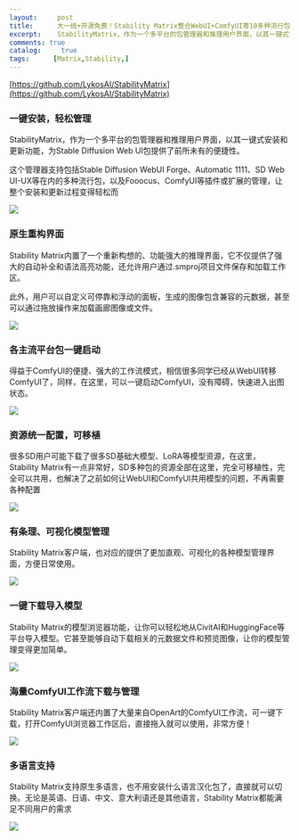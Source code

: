 ```yaml
---
layout:     post
title:      大一统+开源免费！Stability Matrix整合WebUI+ComfyUI等10多种流行包，傻瓜式操作
excerpt:    StabilityMatrix，作为一个多平台的包管理器和推理用户界面，以其一键式安装和更新功能，为Stable Diffusion Web UI包提供了前所未有的便捷性
comments: true
catalog: 	 true
tags:      [Matrix,Stability,]
---
```


[https://github.com/LykosAI/StabilityMatrix](https://github.com/LykosAI/StabilityMatrix)

### 一键安装，轻松管理

StabilityMatrix，作为一个多平台的包管理器和推理用户界面，以其一键式安装和更新功能，为Stable Diffusion Web UI包提供了前所未有的便捷性。

这个管理器支持包括Stable Diffusion WebUI Forge、Automatic 1111、SD Web UI-UX等在内的多种流行包，以及Fooocus、ComfyUI等插件或扩展的管理，让整个安装和更新过程变得轻松而

![](https://pic.imgdb.cn/item/66aa3461d9c307b7e948034d.webp)

### 原生重构界面

Stability Matrix内置了一个重新构想的、功能强大的推理界面，它不仅提供了强大的自动补全和语法高亮功能，还允许用户通过.smproj项目文件保存和加载工作区。

此外，用户可以自定义可停靠和浮动的面板，生成的图像包含兼容的元数据，甚至可以通过拖放操作来加载画廊图像或文件。

![](https://pic.imgdb.cn/item/66aa349ad9c307b7e9483895.webp)

### 各主流平台包一键启动

得益于ComfyUI的便捷、强大的工作流模式，相信很多同学已经从WebUI转移ComfyUI了，同样，在这里，可以一键启动ComfyUI，没有障碍，快速进入出图状态。

![](https://pic.imgdb.cn/item/66aa34c9d9c307b7e948679a.webp)

### 资源统一配置，可移植

很多SD用户可能下载了很多SD基础大模型、LoRA等模型资源，在这里，Stability Matrix有一点非常好，SD多种包的资源全部在这里，完全可移植性，完全可以共用，也解决了之前如何让WebUI和ComfyUI共用模型的问题，不再需要各种配置

![](https://pic.imgdb.cn/item/66aa3526d9c307b7e948b062.webp)

### 有条理、可视化模型管理

Stability Matrix客户端，也对应的提供了更加直观、可视化的各种模型管理界面，方便日常使用。

![](https://pic.imgdb.cn/item/66aa3556d9c307b7e949cc69.webp)

### 一键下载导入模型

Stability Matrix的模型浏览器功能，让你可以轻松地从CivitAI和HuggingFace等平台导入模型。它甚至能够自动下载相关的元数据文件和预览图像，让你的模型管理变得更加简单。

![](https://pic.imgdb.cn/item/66aa3591d9c307b7e94a7134.webp)

### 海量ComfyUI工作流下载与管理

Stability Matrix客户端还内置了大量来自OpenArt的ComfyUI工作流，可一键下载，打开ComfyUI浏览器工作区后，直接拖入就可以使用，非常方便！

![](https://pic.imgdb.cn/item/66aa35c0d9c307b7e94a9638.webp)

### 多语言支持

Stability Matrix支持原生多语言，也不用安装什么语言汉化包了，直接就可以切换。无论是英语、日语、中文、意大利语还是其他语言，Stability Matrix都能满足不同用户的需求

![](https://pic.imgdb.cn/item/66aa35ead9c307b7e94ab4f6.webp)





